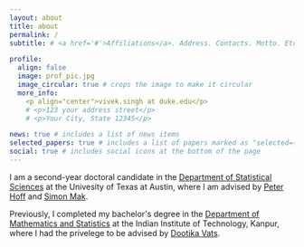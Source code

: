 ```yaml
---
layout: about
title: about
permalink: /
subtitle: # <a href='#'>Affiliations</a>. Address. Contacts. Motto. Etc.

profile:
  align: false
  image: prof_pic.jpg
  image_circular: true # crops the image to make it circular
  more_info: 
    <p align="center">vivek.singh at duke.edu</p>
    # <p>123 your address street</p>
    # <p>Your City, State 12345</p>

news: true # includes a list of news items
selected_papers: true # includes a list of papers marked as "selected={true}"
social: true # includes social icons at the bottom of the page
---
```

I am a second-year doctoral candidate in the [Department of Statistical Sciences](https://stat.duke.edu/) at the Univesity of Texas at Austin, where I am advised by [Peter Hoff](https://pdhoff.github.io/) and [Simon Mak](https://sites.google.com/view/simonmak/home). 

Previously, I completed my bachelor's degree in the [Department of Mathematics and Statistics](https://www.iitk.ac.in/math) at the Indian Institute of Technology, Kanpur, where I had the privelege to be advised by [Dootika Vats](https://dvats.github.io/). 